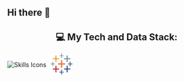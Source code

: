 ## Hi there 👋

<div align="center">

  ## 💻 My Tech and Data Stack:
 <div style="display: flex; align-items: center; gap: 10px;">
  <!-- Existing icons -->
  <img src="https://skillicons.dev/icons?i=apple,postgres,mysql,sqlite,gcp,github,docker,vscode,vim" alt="Skills Icons" />

  <!-- Tableau icon with link -->
  <a href="https://public.tableau.com/app/profile/psemeniuk" target="_blank">
    <img src="https://github.com/paulsemenyuk/paulsemenyuk/blob/main/tableau.svg" alt="Tableau Profile" style="width: 50px; height: 50px;">
  </a>
</div>
<!--
**paulsemenyuk/paulsemenyuk** is a ✨ _special_ ✨ repository because its `README.md` (this file) appears on your GitHub profile.

Here are some ideas to get you started:

- 🔭 I’m currently working on ...
- 🌱 I’m currently learning ...
- 👯 I’m looking to collaborate on ...
- 🤔 I’m looking for help with ...
- 💬 Ask me about ...
- 📫 How to reach me: ...
- 😄 Pronouns: ...
- ⚡ Fun fact: ...
-->
